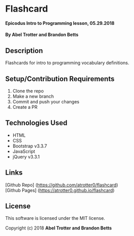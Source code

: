 # Flashcard

#### Epicodus Intro to Programming lesson, 05.29.2018

#### By Abel Trotter and Brandon Betts

## Description

Flashcards for intro to programming vocabulary definitions.

## Setup/Contribution Requirements

1. Clone the repo
1. Make a new branch
1. Commit and push your changes
1. Create a PR

## Technologies Used

* HTML
* CSS
* Bootstrap v3.3.7
* JavaScript
* jQuery v3.3.1

## Links

[Github Repo] (https://github.com/atrotter0/flashcard)  
[Github Pages] (https://atrotter0.github.io/flashcard)  


## License

This software is licensed under the MIT license.

Copyright (c) 2018 **Abel Trotter and Brandon Betts**